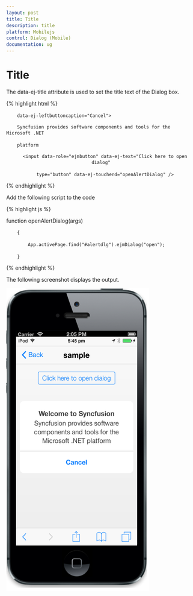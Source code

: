 ```yaml
---
layout: post
title: Title
description: title
platform: Mobilejs
control: Dialog (Mobile)
documentation: ug
---
```


# Title

The data-ej-title attribute is used to set the title text of the Dialog box. 

{% highlight html %}



<div id="alertdlg" data-role="ejmdialog" data-ej-title="Welcome to Syncfusion"

        data-ej-leftbuttoncaption="Cancel">

   <div>

        Syncfusion provides software components and tools for the Microsoft .NET 

        platform

   </div>

</div>

<div style="text-align: center">

       <input data-role="ejmbutton" data-ej-text="Click here to open dialog"

       type="button" data-ej-touchend="openAlertDialog" />

</div>



{% endhighlight %}



Add the following script to the code

{% highlight js %}



function openAlertDialog(args)

        {

            App.activePage.find("#alertdlg").ejmDialog("open");

        }





{% endhighlight %}



The following screenshot displays the output.

![](Title_images/Title_img1.png)



